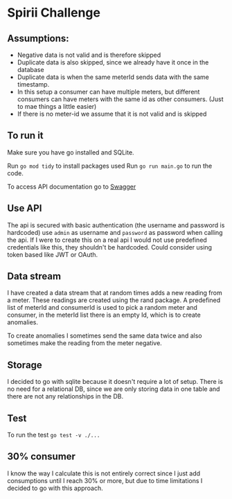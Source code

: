 # Spirii Challenge

## Assumptions:
- Negative data is not valid and is therefore skipped
- Duplicate data is also skipped, since we already have it once in the database
- Duplicate data is when the same meterId sends data with the same timestamp.
- In this setup a consumer can have multiple meters, but different consumers can have meters with the same id as other consumers. (Just to mae things a little easier)
- If there is no meter-id we assume that it is not valid and is skipped


## To run it
Make sure you have go installed and SQLite.

Run `go mod tidy` to install packages used
Run `go run main.go` to run the code.

To access API documentation go to [Swagger](http://localhost:8000/swagger/index.html)

## Use API
The api is secured with basic authentication (the username and password is hardcoded) use `admin` as username and `password` as password when calling the api. If I were to create this on a real api I would not use predefined credentials like this, they shouldn't be hardcoded. Could consider using token based like JWT or OAuth. 

## Data stream
I have created a data stream that at random times adds a new reading from a meter. These readings are created using the rand package. A predefined list of meterId and consumerId is used to pick a random meter and consumer, in the meterId list there is an empty Id, which is to create anomalies. 

To create anomalies I sometimes send the same data twice and also sometimes make the reading from the meter negative. 

## Storage
I decided to go with sqlite because it doesn't require a lot of setup. There is no need for a relational DB, since we are only storing data in one table and there are not any relationships in the DB. 

## Test
To run the test `go test -v ./...`

## 30% consumer
I know the way I calculate this is not entirely correct since I just add consumptions until I reach 30% or more, but due to time limitations I decided to go with this approach. 